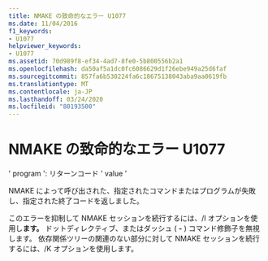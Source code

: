 ```yaml
---
title: NMAKE の致命的なエラー U1077
ms.date: 11/04/2016
f1_keywords:
- U1077
helpviewer_keywords:
- U1077
ms.assetid: 70d989f8-ef34-4ad7-8fe0-5b800556b2a1
ms.openlocfilehash: da50af5a1dc0fc6086629d1f26ebe949a25d6faf
ms.sourcegitcommit: 857fa6b530224fa6c18675138043aba9aa0619fb
ms.translationtype: MT
ms.contentlocale: ja-JP
ms.lasthandoff: 03/24/2020
ms.locfileid: "80193500"
---
```

# <a name="nmake-fatal-error-u1077"></a>NMAKE の致命的なエラー U1077

' program ': リターンコード ' value '

NMAKE によって呼び出された、指定されたコマンドまたはプログラムが失敗し、指定された終了コードを返しました。

このエラーを抑制して NMAKE セッションを続行するには、/I オプションを使用し**ます。** ドットディレクティブ、またはダッシュ ( **-** ) コマンド修飾子を無視します。 依存関係ツリーの関連のない部分に対して NMAKE セッションを続行するには、/K オプションを使用します。
